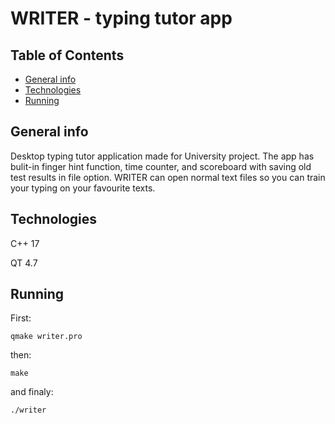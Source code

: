 # WRITER - typing tutor app

## Table of Contents
* [General info](#general-info)
* [Technologies](#technologies)
* [Running](#running)

## General info
Desktop typing tutor application made for University project.
The app has bulit-in finger hint function, time counter, and scoreboard with saving old test results in file option. 
WRITER can open normal text files so you can train your typing on your favourite texts.


## Technologies
C++ 17

QT 4.7

## Running
First:

`qmake writer.pro`

then:

`make`

and finaly:

`./writer`
